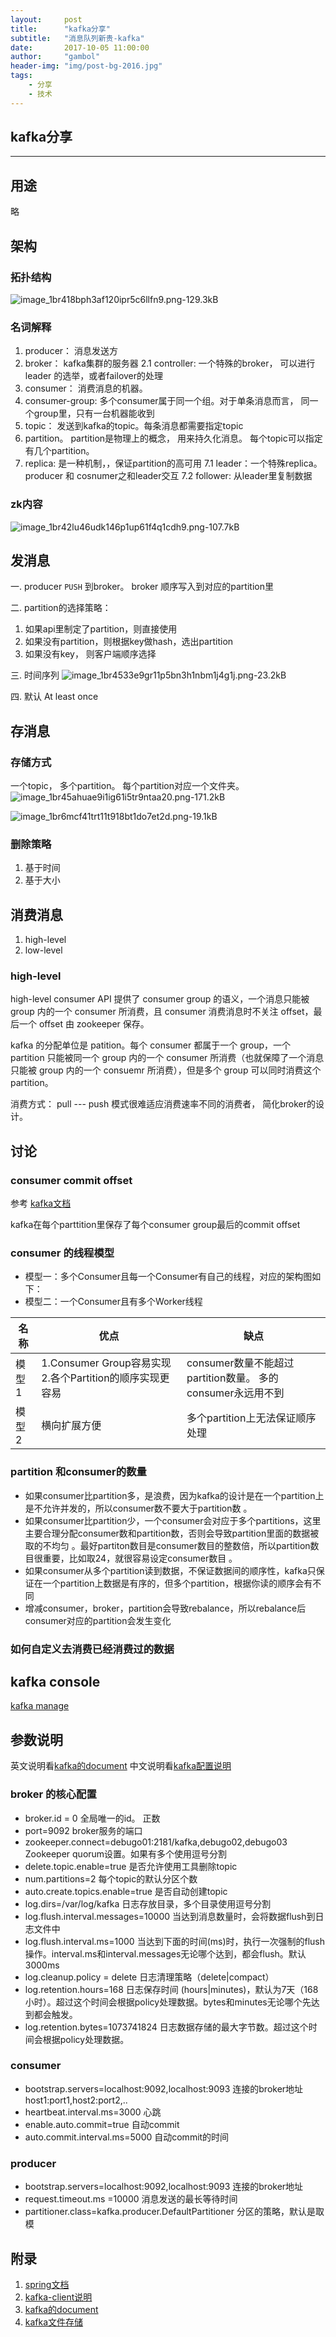 ```yaml
---
layout:     post
title:      "kafka分享"
subtitle:   "消息队列新贵-kafka"
date:       2017-10-05 11:00:00
author:     "gambol"
header-img: "img/post-bg-2016.jpg"
tags:
    - 分享
    - 技术
---
```



## kafka分享


---

## 用途
略

## 架构

### 拓扑结构
![image_1br418bph3af120ipr5c6llfn9.png-129.3kB][1]

### 名词解释
1. producer： 消息发送方
2. broker： kafka集群的服务器
2.1 controller: 一个特殊的broker， 可以进行leader 的选举，或者failover的处理 
4. consumer： 消费消息的机器。 
5. consumer-group: 多个consumer属于同一个组。对于单条消息而言，  同一个group里，只有一台机器能收到
6. topic： 发送到kafka的topic。每条消息都需要指定topic
7. partition。 partition是物理上的概念， 用来持久化消息。 每个topic可以指定有几个partition。
8. replica: 是一种机制，，保证partition的高可用
7.1 leader：一个特殊replica。 producer 和 cosnumer之和leader交互
7.2 follower: 从leader里复制数据

### zk内容
![image_1br42lu46udk146p1up61f4q1cdh9.png-107.7kB][2]

## 发消息
一. producer `PUSH` 到broker。 broker 顺序写入到对应的partition里

二.  partition的选择策略： 
1. 如果api里制定了partition，则直接使用
2. 如果没有partition，则根据key做hash，选出partition
3. 如果没有key， 则客户端顺序选择

三. 时间序列
![image_1br4533e9gr11p5bn3h1nbm1j4g1j.png-23.2kB][3]

四. 默认
At least once

## 存消息
### 存储方式
一个topic， 多个partition。 每个partition对应一个文件夹。
![image_1br45ahuae9i1ig61i5tr9ntaa20.png-171.2kB][4]


![image_1br6mcf41trt11t918bt1do7et2d.png-19.1kB][5]

### 删除策略
1. 基于时间
2. 基于大小

## 消费消息
1. high-level
2. low-level

### high-level
high-level consumer API 提供了 consumer group 的语义，一个消息只能被 group 内的一个 consumer 所消费，且 consumer 消费消息时不关注 offset，最后一个 offset 由 zookeeper 保存。

kafka 的分配单位是 patition。每个 consumer 都属于一个 group，一个 partition 只能被同一个 group 内的一个 consumer 所消费（也就保障了一个消息只能被 group 内的一个 consuemr 所消费），但是多个 group 可以同时消费这个 partition。

消费方式： pull  --- push 模式很难适应消费速率不同的消费者， 简化broker的设计。


## 讨论
### consumer commit offset
参考 [kafka文档](https://kafka.apache.org/0110/javadoc/index.html?org/apache/kafka/clients/consumer/KafkaConsumer.html)

kafka在每个parttition里保存了每个consumer group最后的commit offset

###  consumer 的线程模型
- 模型一：多个Consumer且每一个Consumer有自己的线程，对应的架构图如下：
- 模型二：一个Consumer且有多个Worker线程

| 名称 | 优点 | 缺点 |
|---|---|---|
|模型1 | 1.Consumer Group容易实现 2.各个Partition的顺序实现更容易 | consumer数量不能超过partition数量。 多的consumer永远用不到 |
| 模型2 | 横向扩展方便 | 多个partition上无法保证顺序处理 |


### partition 和consumer的数量

- 如果consumer比partition多，是浪费，因为kafka的设计是在一个partition上是不允许并发的，所以consumer数不要大于partition数 。
- 如果consumer比partition少，一个consumer会对应于多个partitions，这里主要合理分配consumer数和partition数，否则会导致partition里面的数据被取的不均匀 。最好partiton数目是consumer数目的整数倍，所以partition数目很重要，比如取24，就很容易设定consumer数目 。
- 如果consumer从多个partition读到数据，不保证数据间的顺序性，kafka只保证在一个partition上数据是有序的，但多个partition，根据你读的顺序会有不同
- 增减consumer，broker，partition会导致rebalance，所以rebalance后consumer对应的partition会发生变化

### 	如何自定义去消费已经消费过的数据


## kafka console

[kafka manage](https://github.com/yahoo/kafka-manager)


## 参数说明
英文说明看[kafka的document](http://kafka.apache.org/documentation)
中文说明看[kafka配置说明](http://blog.csdn.net/louisliaoxh/article/details/51516084)

### broker 的核心配置
- broker.id  = 0 全局唯一的id。 正数
- port=9092 broker服务的端口
- zookeeper.connect=debugo01:2181/kafka,debugo02,debugo03      Zookeeper quorum设置。如果有多个使用逗号分割
- delete.topic.enable=true 是否允许使用工具删除topic 
- num.partitions=2  每个topic的默认分区个数
- auto.create.topics.enable=true  是否自动创建topic
- log.dirs=/var/log/kafka  日志存放目录，多个目录使用逗号分割
- log.flush.interval.messages=10000    当达到消息数量时，会将数据flush到日志文件中
- log.flush.interval.ms=1000   当达到下面的时间(ms)时，执行一次强制的flush操作。interval.ms和interval.messages无论哪个达到，都会flush。默认3000ms
- log.cleanup.policy = delete   日志清理策略（delete|compact）
- log.retention.hours=168  日志保存时间 (hours|minutes)，默认为7天（168小时）。超过这个时间会根据policy处理数据。bytes和minutes无论哪个先达到都会触发。
- log.retention.bytes=1073741824   日志数据存储的最大字节数。超过这个时间会根据policy处理数据。

### consumer
- bootstrap.servers=localhost:9092,localhost:9093 连接的broker地址  host1:port1,host2:port2,..
- heartbeat.interval.ms=3000 心跳
- enable.auto.commit=true  自动commit 
- auto.commit.interval.ms=5000  自动commit的时间

### producer
- bootstrap.servers=localhost:9092,localhost:9093 连接的broker地址 
- request.timeout.ms =10000  消息发送的最长等待时间
- partitioner.class=kafka.producer.DefaultPartitioner   分区的策略，默认是取模



## 附录
1. [spring文档](https://docs.spring.io/spring-kafka/docs/1.2.2.RELEASE/reference/htmlsingle/)
2. [kafka-client说明](https://kafka.apache.org/0110/javadoc/index.html?org/apache/kafka/clients/consumer/KafkaConsumer.html)
3. [kafka的document](http://kafka.apache.org/documentation)
4. [kafka文件存储](http://www.cnblogs.com/jun1019/p/6256514.html)

  [1]: http://static.zybuluo.com/gambol/w01h1ps0yp68n6dwwlap1nju/image_1br418bph3af120ipr5c6llfn9.png
  [2]: http://static.zybuluo.com/gambol/olvru3lzxsq3anwhvsgkibjq/image_1br42lu46udk146p1up61f4q1cdh9.png
  [3]: http://static.zybuluo.com/gambol/1pe480hncv1g1a6spr9lt25e/image_1br4533e9gr11p5bn3h1nbm1j4g1j.png
  [4]: http://static.zybuluo.com/gambol/9hrej8q7yy7ywb9edhb7pcze/image_1br45ahuae9i1ig61i5tr9ntaa20.png
  [5]: http://static.zybuluo.com/gambol/lj2sgs1npzgpppccjkdjs18d/image_1br6mcf41trt11t918bt1do7et2d.png





